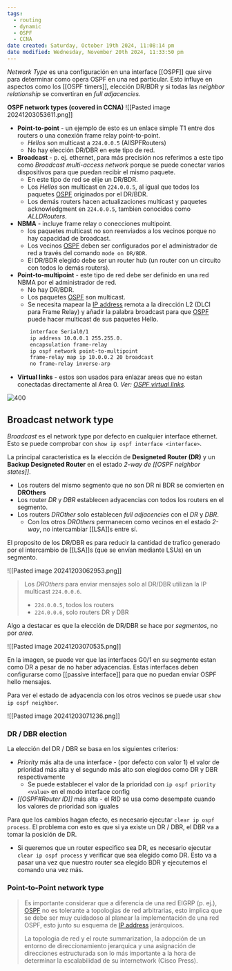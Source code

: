 ```yaml
---
tags:
  - routing
  - dynamic
  - OSPF
  - CCNA
date created: Saturday, October 19th 2024, 11:08:14 pm
date modified: Wednesday, November 20th 2024, 11:33:50 pm
---
```


_Network Type_ es una configuración en una interface [[OSPF]] que sirve para determinar como opera OSPF en una red particular. Esto influye en aspectos como los [[OSPF timers]], elección DR/BDR y si todas las _neighbor relationship_ se convertiran en _full adjacencies_.


**OSPF network types (covered in CCNA)**
![[Pasted image 20241203053611.png]]


- **Point-to-point** - un ejemplo de esto es un enlace simple T1 entre dos routers o una conexión frame relay point-to-point. 
	- _Hellos_ son multicast a `224.0.0.5` (AllSPFRouters)
	- No hay elección DR/DBR en este tipo de red.
- **Broadcast** - p. ej. ethernet, para más precisión nos referimos a este tipo como _Broadcast multi-access network_ porque se puede conectar varios dispositivos para que puedan recibir el mismo paquete. 
	- En este tipo de red se elije un DR/BDR.
	- Los _Hellos_ son multicast en `224.0.0.5`, al igual que todos los paquetes [OSPF](OSPF.md)  originados por el DR/BDR. 
	- Los demás routers hacen actualizaciones multicast y paquetes acknowledgment en `224.0.0.5`, tambien conocidos como _ALLDRouters_. 
- **NBMA** - incluye frame relay o conecciones multipoint.
	- los paquetes multicast no son reenviados a los vecinos porque no hay capacidad de broadcast. 
	- Los vecinos [OSPF](OSPF.md) deben ser configurados por el administrador de red a través del comando `mode on DR/BDR`. 
	- El DR/BDR elegido debe ser un router hub (un router con un circuito con todos lo demás routers). 
- **Point-to-multipoint** - este tipo de red debe ser definido en una red NBMA por el administrador de red.
	- No hay DR/BDR.
	- Los paquetes [OSPF](OSPF.md) son multicast.
	- Se necesita mapear la [IP address](IP%20address.md) remota a la dirección L2 (DLCI para Frame Relay) y añadir la palabra broadcast para que [OSPF](OSPF.md) puede hacer multicast de sus paquetes Hello. 
	``` bash
		interface Serial0/1
		ip address 10.0.0.1 255.255.0.
		encapsulation frame-relay
		ip ospf network point-to-multipoint
		frame-relay map ip 10.0.0.2 20 broadcast
		no frame-relay inverse-arp
	```
- **Virtual links** - estos son usados para enlazar areas que no estan conectadas directamente al Area 0. _Ver: [OSPF virtual links](OSPF%20virtual%20links.md)_.


![400](15-5.jpg)


## Broadcast network type 
_Broadcast_ es el network type por defecto en cualquier interface ethernet. Esto se puede comprobar con `show ip ospf interface <interface>`.

La principal caracteristica es la elección de **Designeted Router (DR)** y un **Backup Designeted Router** en el estado _2-way de [[OSPF neighbor states]]_.
- Los routers del mismo segmento que no son DR ni BDR se convierten en **DROthers**
- Los router _DR_ y _DBR_ establecen adyacencias con todos los routers en el segmento. 
- Los routers _DROther_ solo establecen _full adjacencies_ con el _DR_ y _DBR_.
	- Con los otros _DROthers_ permanecen como vecinos en el estado _2-way_, no intercambiar [[LSA]]s entre sí.

El proposito de los DR/DBR es para reducir la cantidad de trafico generado por el intercambio de [[LSA]]s (que se envían mediante LSUs) en un segmento. 

![[Pasted image 20241203062953.png]]

> Los _DROthers_ para enviar mensajes solo al DR/DBR utilizan la IP multicast `224.0.0.6`.
> - `224.0.0.5`, todos los routers 
> - `224.0.0.6`, solo routers DR y DBR


Algo a destacar es que la elección de DR/DBR se hace por _segmentos_, no por _area_.

![[Pasted image 20241203070535.png]]

En la imagen, se puede ver que las interfaces G0/1 en su segmente estan como DR a pesar de no haber adyacencias. Estas interfaces deben configurarse como [[passive interface]] para que no puedan enviar OSPF hello mensajes. 

Para ver el estado de adyacencia con los otros vecinos se puede usar `show ip ospf neighbor`.

![[Pasted image 20241203071236.png]]

### DR / DBR election 
La elección del DR / DBR se basa en los siguientes criterios:
- _Priority_ más alta de una interface - (por defecto con valor $1$) el valor de prioridad más alta y el segundo más alto son elegidos como DR y DBR respectivamente
	- Se puede establecer el valor de la prioridad con `ip ospf priority <value>` en el modo interface config
- _[[OSPF#Router ID]]_ más alta - el RID se usa como desempate cuando los valores de prioridad son iguales

Para que los cambios hagan efecto, es necesario ejecutar `clear ip ospf process`. El problema con esto es que si ya existe un DR / DBR, el DBR va a tomar la posición de DR.
- Si queremos que un router especifico sea DR, es necesario ejecutar `clear ip ospf process` y verificar que sea elegido como DR. Esto va a pasar una vez que nuestro router sea elegido BDR y ejecutemos el comando una vez más. 

### Point-to-Point network type  
















> Es importante considerar que a diferencia de una red EIGRP (p. ej.), [OSPF](OSPF.md) no es tolerante a topologias de red arbitrarias, esto implica que se debe ser muy cuidadoso al planear la implementación de una red OSPF, esto junto su esquema de [IP address](IP%20address.md) jerárquicos. 
> 
> La topologia de red y el route summarization, la adopción de un entorno de direccionamiento jerarquica y una asignación de direcciones estructurada son lo más importante a la hora de determinar la escalabilidad de su internetwork (Cisco Press). 

